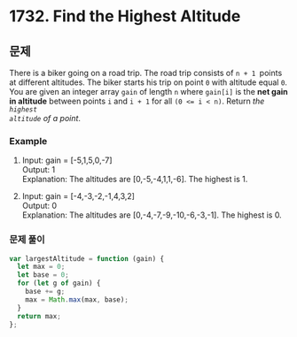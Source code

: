 # 1732. Find the Highest Altitude

## 문제

There is a biker going on a road trip. The road trip consists of <code>n + 1 </code>points at different altitudes. The biker starts his trip on point <code>0</code> with altitude equal <code>0</code>.  
You are given an integer array <code>gain</code> of length <code>n</code> where <code>gain[i]</code> is the <strong>net gain in altitude</strong> between points <code>i</code>​​​​​​ and <code>i + 1</code> for all <code>(0 <= i < n)</code>. Return _the <code>highest altitude</code> of a point_.

### Example

1. Input: gain = [-5,1,5,0,-7]  
   Output: 1  
   Explanation: The altitudes are [0,-5,-4,1,1,-6]. The highest is 1.

2. Input: gain = [-4,-3,-2,-1,4,3,2]  
   Output: 0  
   Explanation: The altitudes are [0,-4,-7,-9,-10,-6,-3,-1]. The highest is 0.

### 문제 풀이

```js
var largestAltitude = function (gain) {
  let max = 0;
  let base = 0;
  for (let g of gain) {
    base += g;
    max = Math.max(max, base);
  }
  return max;
};
```
